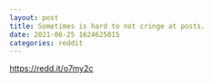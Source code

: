 ```yaml
--- 
layout: post 
title: Sometimes is hard to not cringe at posts. 
date: 2021-06-25 1624625015 
categories: reddit 
--- 
```

https://redd.it/o7my2c
